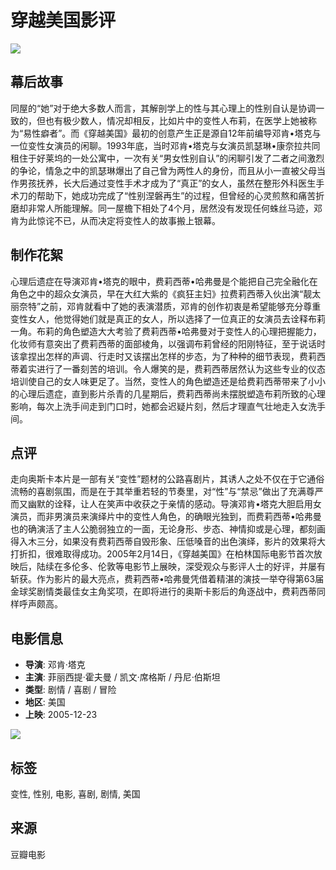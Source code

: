 # 穿越美国影评

![](https://img3.doubanio.com/icon/u54443287-2.jpg)

## 幕后故事
同屋的“她”对于绝大多数人而言，其解剖学上的性与其心理上的性别自认是协调一致的，但也有极少数人，情况却相反，比如片中的变性人布莉，在医学上她被称为“易性癖者”。而《穿越美国》最初的创意产生正是源自12年前编导邓肯•塔克与一位变性女演员的闲聊。1993年底，当时邓肯•塔克与女演员凯瑟琳•康奈拉共同租住于好莱坞的一处公寓中，一次有关“男女性别自认”的闲聊引发了二者之间激烈的争论，情急之中的凯瑟琳爆出了自己曾为两性人的身份，而且从小一直被父母当作男孩抚养，长大后通过变性手术才成为了“真正”的女人，虽然在整形外科医生手术刀的帮助下，她成功完成了“性别涅磐再生”的过程，但曾经的心灵煎熬和痛苦折磨却非常人所能理解。同一屋檐下相处了4个月，居然没有发现任何蛛丝马迹，邓肯为此惊诧不已，从而决定将变性人的故事搬上银幕。

## 制作花絮
心理后遗症在导演邓肯•塔克的眼中，费莉西蒂•哈弗曼是个能把自己完全融化在角色之中的超众女演员，早在大红大紫的《疯狂主妇》拉费莉西蒂入伙出演“靓太丽奈特”之前，邓肯就看中了她的表演潜质，邓肯的创作初衷是希望能够充分尊重变性女人，他觉得她们就是真正的女人，所以选择了一位真正的女演员去诠释布莉一角。布莉的角色塑造大大考验了费莉西蒂•哈弗曼对于变性人的心理把握能力，化妆师有意突出了费莉西蒂的面部棱角，以强调布莉曾经的阳刚特征，至于说话时该拿捏出怎样的声调、行走时又该摆出怎样的步态，为了种种的细节表现，费莉西蒂着实进行了一番刻苦的培训。令人爆笑的是，费莉西蒂居然认为这些专业的仪态培训使自己的女人味更足了。当然，变性人的角色塑造还是给费莉西蒂带来了小小的心理后遗症，直到影片杀青的几星期后，费莉西蒂尚未摆脱塑造布莉所致的心理影响，每次上洗手间走到门口时，她都会迟疑片刻，然后才理直气壮地走入女洗手间。

## 点评
走向奥斯卡本片是一部有关“变性”题材的公路喜剧片，其诱人之处不仅在于它通俗流畅的喜剧氛围，而是在于其举重若轻的节奏里，对“性”与“禁忌”做出了充满尊严而又幽默的诠释，让人在笑声中收获之于亲情的感动。导演邓肯•塔克大胆启用女演员，而非男演员来演绎片中的变性人角色，的确眼光独到，而费莉西蒂•哈弗曼也的确演活了主人公脆弱独立的一面，无论身形、步态、神情抑或是心理，都刻画得入木三分，如果没有费莉西蒂自毁形象、压低嗓音的出色演绎，影片的效果将大打折扣，很难取得成功。2005年2月14日，《穿越美国》在柏林国际电影节首次放映后，陆续在多伦多、伦敦等电影节上展映，深受观众与影评人士的好评，并屡有斩获。作为影片的最大亮点，费莉西蒂•哈弗曼凭借着精湛的演技一举夺得第63届金球奖剧情类最佳女主角奖项，在即将进行的奥斯卡影后的角逐战中，费莉西蒂同样呼声颇高。

## 电影信息
- **导演**: 邓肯·塔克
- **主演**: 菲丽西提·霍夫曼 / 凯文·席格斯 / 丹尼·伯斯坦
- **类型**: 剧情 / 喜剧 / 冒险
- **地区**: 美国
- **上映**: 2005-12-23

![](https://img1.doubanio.com/view/photo/s_ratio_poster/public/p2342279728.webp)

## 标签
变性, 性别, 电影, 喜剧, 剧情, 美国

## 来源
豆瓣电影
